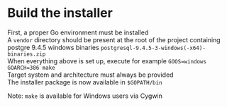 # Build the installer
First, a proper Go environment must be installed  
A ```vendor``` directory should be present at the root of the project containing postgre 9.4.5 windows binaries ```postgresql-9.4.5-3-windows(-x64)-binaries.zip```  
When everything above is set up, execute for example ```GOOS=windows GOARCH=386 make```  
Target system and architecture must always be provided  
The installer package is now available in ```$GOPATH/bin```

Note: ```make``` is available for Windows users via Cygwin  